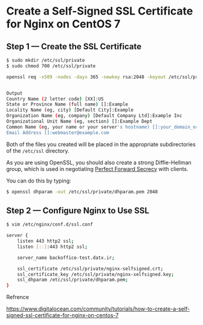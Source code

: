 # Create a Self-Signed SSL Certificate for Nginx on CentOS 7

## Step 1 — Create the SSL Certificate

```bash
$ sudo mkdir /etc/ssl/private
$ sudo chmod 700 /etc/ssl/private
```

```bash
openssl req -x509 -nodes -days 365 -newkey rsa:2048 -keyout /etc/ssl/private/nginx-selfsigned.key -out /etc/ssl/private/nginx-selfsigned.crt


Output
Country Name (2 letter code) [XX]:US
State or Province Name (full name) []:Example
Locality Name (eg, city) [Default City]:Example 
Organization Name (eg, company) [Default Company Ltd]:Example Inc
Organizational Unit Name (eg, section) []:Example Dept
Common Name (eg, your name or your server's hostname) []:your_domain_or_ip
Email Address []:webmaster@example.com
```

Both of the files you created will be placed in the appropriate subdirectories of the `/etc/ssl` directory.

As you are using OpenSSL, you should also create a strong Diffie-Hellman group, which is used in negotiating [Perfect Forward Secrecy](https://en.wikipedia.org/wiki/Forward_secrecy) with clients.

You can do this by typing:

```bash
$ openssl dhparam -out /etc/ssl/private/dhparam.pem 2048
```

## Step 2 — Configure Nginx to Use SSL

```bash
$ vim /etc/nginx/conf.d/ssl.conf

server {
    listen 443 http2 ssl;
    listen [::]:443 http2 ssl;

    server_name backoffice-test.datx.ir;

    ssl_certificate /etc/ssl/private/nginx-selfsigned.crt;
    ssl_certificate_key /etc/ssl/private/nginx-selfsigned.key;
    ssl_dhparam /etc/ssl/private/dhparam.pem;
}
```



Refrence

https://www.digitalocean.com/community/tutorials/how-to-create-a-self-signed-ssl-certificate-for-nginx-on-centos-7